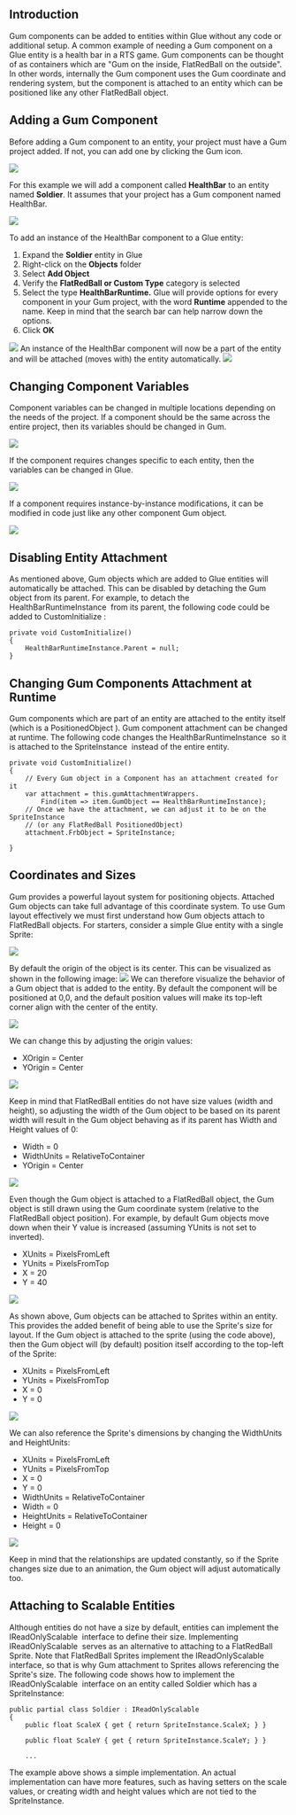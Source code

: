 ## Introduction

Gum components can be added to entities within Glue without any code or additional setup. A common example of needing a Gum component on a Glue entity is a health bar in a RTS game. Gum components can be thought of as containers which are "Gum on the inside, FlatRedBall on the outside". In other words, internally the Gum component uses the Gum coordinate and rendering system, but the component is attached to an entity which can be positioned like any other FlatRedBall object.

## Adding a Gum Component

Before adding a Gum component to an entity, your project must have a Gum project added. If not, you can add one by clicking the Gum icon.

![](/media/2020-10-img_5f920612a27d5.png)

For this example we will add a component called **HealthBar** to an entity named **Soldier**. It assumes that your project has a Gum component named HealthBar.

![](/media/2020-01-img_5e32406153abb-e1581456365306.png)

To add an instance of the HealthBar component to a Glue entity:

1.  Expand the **Soldier** entity in Glue
2.  Right-click on the **Objects** folder
3.  Select **Add Object**
4.  Verify the **FlatRedBall or Custom Type** category is selected
5.  Select the type **HealthBarRuntime.** Glue will provide options for every component in your Gum project, with the word **Runtime** appended to the name. Keep in mind that the search bar can help narrow down the options.
6.  Click **OK**

[![](/media/2018-04-2018-04-03_06-56-33.gif)](/media/2018-04-2018-04-03_06-56-33.gif) An instance of the HealthBar component will now be a part of the entity and will be attached (moves with) the entity automatically. [![](/media/2018-04-2018-04-03_07-47-13.gif)](/media/2018-04-2018-04-03_07-47-13.gif)

## Changing Component Variables

Component variables can be changed in multiple locations depending on the needs of the project. If a component should be the same across the entire project, then its variables should be changed in Gum.

![](/media/2018-04-img_5ac382c5d79d3.png)

If the component requires changes specific to each entity, then the variables can be changed in Glue.

![](/media/2018-04-img_5ac383b28305d.png)

If a component requires instance-by-instance modifications, it can be modified in code just like any other component Gum object.

![](/media/2018-04-img_5ac384828b05a.png)

## Disabling Entity Attachment

As mentioned above, Gum objects which are added to Glue entities will automatically be attached. This can be disabled by detaching the Gum object from its parent. For example, to detach the HealthBarRuntimeInstance  from its parent, the following code could be added to CustomInitialize :

``` lang:c#
private void CustomInitialize()
{
    HealthBarRuntimeInstance.Parent = null;
}
```

## Changing Gum Components Attachment at Runtime

Gum components which are part of an entity are attached to the entity itself (which is a PositionedObject ). Gum component attachment can be changed at runtime. The following code changes the HealthBarRuntimeInstance  so it is attached to the SpriteInstance  instead of the entire entity.

``` lang:c#
private void CustomInitialize()
{
    // Every Gum object in a Component has an attachment created for it
    var attachment = this.gumAttachmentWrappers.
        Find(item => item.GumObject == HealthBarRuntimeInstance);
    // Once we have the attachment, we can adjust it to be on the SpriteInstance
    // (or any FlatRedBall PositionedObject)
    attachment.FrbObject = SpriteInstance;

}
```

## Coordinates and Sizes

Gum provides a powerful layout system for positioning objects. Attached Gum objects can take full advantage of this coordinate system. To use Gum layout effectively we must first understand how Gum objects attach to FlatRedBall objects. For starters, consider a simple Glue entity with a single Sprite:

![](/media/2018-04-img_5ac3a273ddcac.png)

By default the origin of the object is its center. This can be visualized as shown in the following image: ![](/media/2018-04-img_5ac3a2c63ca8a.png) We can therefore visualize the behavior of a Gum object that is added to the entity. By default the component will be positioned at 0,0, and the default position values will make its top-left corner align with the center of the entity.

![](/media/2018-04-img_5ac3a5294d5f7.png)

We can change this by adjusting the origin values:

-   XOrigin = Center
-   YOrigin = Center

![](/media/2018-04-img_5ac3a586b4085.png)

Keep in mind that FlatRedBall entities do not have size values (width and height), so adjusting the width of the Gum object to be based on its parent width will result in the Gum object behaving as if its parent has Width and Height values of 0:

-   Width = 0
-   WidthUnits = RelativeToContainer
-   YOrigin = Center

![](/media/2018-04-img_5ac3a62503bce.png)

Even though the Gum object is attached to a FlatRedBall object, the Gum object is still drawn using the Gum coordinate system (relative to the FlatRedBall object position). For example, by default Gum objects move down when their Y value is increased (assuming YUnits is not set to inverted).

-   XUnits = PixelsFromLeft
-   YUnits = PixelsFromTop
-   X = 20
-   Y = 40

![](/media/2018-04-img_5ac3a736695e4.png)

As shown above, Gum objects can be attached to Sprites within an entity. This provides the added benefit of being able to use the Sprite's size for layout. If the Gum object is attached to the sprite (using the code above), then the Gum object will (by default) position itself according to the top-left of the Sprite:

-   XUnits = PixelsFromLeft
-   YUnits = PixelsFromTop
-   X = 0
-   Y = 0

![](/media/2018-04-img_5ac3a7c7ee002.png)

We can also reference the Sprite's dimensions by changing the WidthUnits and HeightUnits:

-   XUnits = PixelsFromLeft
-   YUnits = PixelsFromTop
-   X = 0
-   Y = 0
-   WidthUnits = RelativeToContainer
-   Width = 0
-   HeightUnits = RelativeToContainer
-   Height = 0

![](/media/2018-04-img_5ac3a816a6e4f.png)

Keep in mind that the relationships are updated constantly, so if the Sprite changes size due to an animation, the Gum object will adjust automatically too.

## Attaching to Scalable Entities

Although entities do not have a size by default, entities can implement the IReadOnlyScalable  interface to define their size. Implementing IReadOnlyScalable  serves as an alternative to attaching to a FlatRedBall Sprite. Note that FlatRedBall Sprites implement the IReadOnlyScalable  interface, so that is why Gum attachment to Sprites allows referencing the Sprite's size. The following code shows how to implement the IReadOnlyScalable  interface on an entity called Soldier which has a SpriteInstance:

``` lang:c#
public partial class Soldier : IReadOnlyScalable
{
    public float ScaleX { get { return SpriteInstance.ScaleX; } }

    public float ScaleY { get { return SpriteInstance.ScaleY; } }

    ...
```

The example above shows a simple implementation. An actual implementation can have more features, such as having setters on the scale values, or creating width and height values which are not tied to the SpriteInstance.
